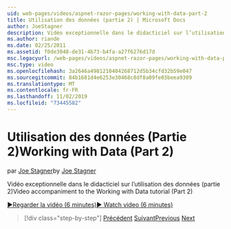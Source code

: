 ```yaml
---
uid: web-pages/videos/aspnet-razor-pages/working-with-data-part-2
title: Utilisation des données (partie 2) | Microsoft Docs
author: JoeStagner
description: Vidéo exceptionnelle dans le didacticiel sur l’utilisation des données (partie 2)
ms.author: riande
ms.date: 02/25/2011
ms.assetid: f0de3048-de31-4b73-b4fa-a27f6276d17d
msc.legacyurl: /web-pages/videos/aspnet-razor-pages/working-with-data-part-2
msc.type: video
ms.openlocfilehash: 3a2646a4981210404268712d5b34cfd32b59e047
ms.sourcegitcommit: 84b1681d4e6253e30468c8df8a09fe03beea9309
ms.translationtype: MT
ms.contentlocale: fr-FR
ms.lasthandoff: 11/02/2019
ms.locfileid: "73445582"
---
```

# <a name="working-with-data-part-2"></a><span data-ttu-id="45a2c-103">Utilisation des données (Partie 2)</span><span class="sxs-lookup"><span data-stu-id="45a2c-103">Working with Data (Part 2)</span></span>

<span data-ttu-id="45a2c-104">par [Joe Stagner](https://github.com/JoeStagner)</span><span class="sxs-lookup"><span data-stu-id="45a2c-104">by [Joe Stagner](https://github.com/JoeStagner)</span></span>

<span data-ttu-id="45a2c-105">Vidéo exceptionnelle dans le didacticiel sur l’utilisation des données (partie 2)</span><span class="sxs-lookup"><span data-stu-id="45a2c-105">Video accompaniment to the Working with Data tutorial (Part 2)</span></span>

<span data-ttu-id="45a2c-106">[&#9654;Regarder la vidéo (6 minutes)](https://channel9.msdn.com/Blogs/ASP-NET-Site-Videos/working-with-data-(part-2))</span><span class="sxs-lookup"><span data-stu-id="45a2c-106">[&#9654; Watch video (6 minutes)](https://channel9.msdn.com/Blogs/ASP-NET-Site-Videos/working-with-data-(part-2))</span></span>

> [!div class="step-by-step"]
> <span data-ttu-id="45a2c-107">[Précédent](working-with-data-part-1.md)
> [Suivant](displaying-data-in-a-grid.md)</span><span class="sxs-lookup"><span data-stu-id="45a2c-107">[Previous](working-with-data-part-1.md)
[Next](displaying-data-in-a-grid.md)</span></span>
